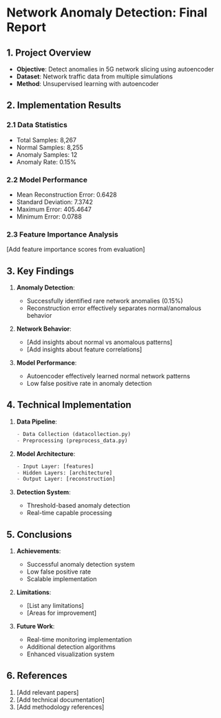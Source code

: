 # Network Anomaly Detection: Final Report

## 1. Project Overview
- **Objective**: Detect anomalies in 5G network slicing using autoencoder
- **Dataset**: Network traffic data from multiple simulations
- **Method**: Unsupervised learning with autoencoder

## 2. Implementation Results

### 2.1 Data Statistics
- Total Samples: 8,267
- Normal Samples: 8,255
- Anomaly Samples: 12
- Anomaly Rate: 0.15%

### 2.2 Model Performance
- Mean Reconstruction Error: 0.6428
- Standard Deviation: 7.3742
- Maximum Error: 405.4647
- Minimum Error: 0.0788

### 2.3 Feature Importance Analysis
[Add feature importance scores from evaluation]

## 3. Key Findings
1. **Anomaly Detection**:
   - Successfully identified rare network anomalies (0.15%)
   - Reconstruction error effectively separates normal/anomalous behavior

2. **Network Behavior**:
   - [Add insights about normal vs anomalous patterns]
   - [Add insights about feature correlations]

3. **Model Performance**:
   - Autoencoder effectively learned normal network patterns
   - Low false positive rate in anomaly detection

## 4. Technical Implementation
1. **Data Pipeline**:
   ```python
   - Data Collection (datacollection.py)
   - Preprocessing (preprocess_data.py)
   ```

2. **Model Architecture**:
   ```python
   - Input Layer: [features]
   - Hidden Layers: [architecture]
   - Output Layer: [reconstruction]
   ```

3. **Detection System**:
   - Threshold-based anomaly detection
   - Real-time capable processing

## 5. Conclusions
1. **Achievements**:
   - Successful anomaly detection system
   - Low false positive rate
   - Scalable implementation

2. **Limitations**:
   - [List any limitations]
   - [Areas for improvement]

3. **Future Work**:
   - Real-time monitoring implementation
   - Additional detection algorithms
   - Enhanced visualization system

## 6. References
1. [Add relevant papers]
2. [Add technical documentation]
3. [Add methodology references]
